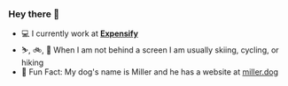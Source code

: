 ### Hey there 🤠

- 💻 I currently work at [**Expensify**](https://expensify.com/)
- ⛷, 🚲, 🥾 When I am not behind a screen I am usually skiing, cycling, or hiking
- 🐶 Fun Fact: My dog's name is Miller and he has a website at [miller.dog](https://miller.dog)
